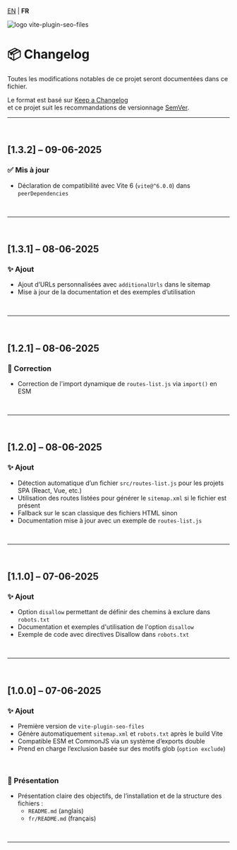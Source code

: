 [EN](../CHANGELOG.md) | **FR**

<div>
  <img src="https://browserux.com/assets/img/logo/logo-vite-plugin-seo-files.png" alt="logo vite-plugin-seo-files"/>
</div>

# 📦 Changelog

Toutes les modifications notables de ce projet seront documentées dans ce fichier.

Le format est basé sur [Keep a Changelog](https://keepachangelog.com/fr/1.0.0/)  
et ce projet suit les recommandations de versionnage [SemVer](https://semver.org/lang/fr/).

---

<br>

## [1.3.2] – 09-06-2025

### ✅ Mis à jour

- Déclaration de compatibilité avec Vite 6 (`vite@^6.0.0`) dans `peerDependencies`

<br>

---

<br>

## [1.3.1] – 08-06-2025

### ✨ Ajout

- Ajout d’URLs personnalisées avec `additionalUrls` dans le sitemap
- Mise à jour de la documentation et des exemples d’utilisation

<br>

---

<br>

## [1.2.1] – 08-06-2025

### 🐛 Correction

- Correction de l'import dynamique de `routes-list.js` via `import()` en ESM

<br>

---

<br>

## [1.2.0] – 08-06-2025

### ✨ Ajout

- Détection automatique d’un fichier `src/routes-list.js` pour les projets SPA (React, Vue, etc.)
- Utilisation des routes listées pour générer le `sitemap.xml` si le fichier est présent
- Fallback sur le scan classique des fichiers HTML sinon
- Documentation mise à jour avec un exemple de `routes-list.js`

<br>

---

<br>

## [1.1.0] – 07-06-2025

### ✨ Ajout

- Option `disallow` permettant de définir des chemins à exclure dans `robots.txt`
- Documentation et exemples d'utilisation de l'option `disallow`
- Exemple de code avec directives Disallow dans `robots.txt`

<br>

---

<br>

## [1.0.0] – 07-06-2025

### ✨ Ajout

- Première version de `vite-plugin-seo-files`
- Génère automatiquement `sitemap.xml` et `robots.txt` après le build Vite
- Compatible ESM et CommonJS via un système d’exports double
- Prend en charge l’exclusion basée sur des motifs glob (`option exclude`)

<br>

### 📘 Présentation

- Présentation claire des objectifs, de l’installation et de la structure des fichiers : 
  - `README.md` (anglais)
  - `fr/README.md` (français)
  
<br>

---